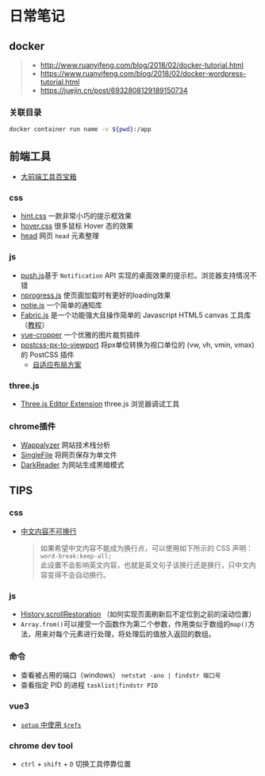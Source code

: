 # 日常笔记

## docker

> - <http://www.ruanyifeng.com/blog/2018/02/docker-tutorial.html>
> - <https://www.ruanyifeng.com/blog/2018/02/docker-wordpress-tutorial.html>
> - <https://juejin.cn/post/6932808129189150734>

### 关联目录

```bash
docker container run name -v ${pwd}:/app
```

## 前端工具

- [大前端工具百宝箱](https://github.com/fyuanfen/note/blob/master/tools/fe_tools.md)

### css

- [hint.css](https://github.com/chinchang/hint.css) 一款非常小巧的提示框效果
- [hover.css](http://ianlunn.github.io/Hover/) 很多鼠标 Hover 态的效果
- [head](https://github.com/joshbuchea/HEAD) 网页 `head` 元素整理

### js

- [push.js](https://pushjs.org/)基于 `Notification` API 实现的桌面效果的提示栏。浏览器支持情况不错
- [nprogress.js](https://github.com/rstacruz/nprogress/) 使页面加载时有更好的loading效果
- [notie.js](https://github.com/jaredreich/notie) 一个简单的通知库
- [Fabric.js](https://github.com/fabricjs/fabric.js) 是一个功能强大且操作简单的 Javascript HTML5 canvas
  工具库（[教程](https://juejin.cn/post/7026941253845516324)）
- [vue-cropper](https://github.com/xyxiao001/vue-cropper) 一个优雅的图片裁剪插件
- [postcss-px-to-viewport](https://github.com/evrone/postcss-px-to-viewport) 将px单位转换为视口单位的 (vw, vh, vmin,
  vmax) 的 PostCSS 插件
    - [自适应布局方案](https://juejin.cn/post/6867874227832225805)

### three.js

- [Three.js Editor Extension](https://chrome.google.com/webstore/detail/threejs-editor-extension/fbgbekpggeldiacgjkacbkkcbjhmakea?utm_source=chrome-ntp-icon)
  three.js 浏览器调试工具

### chrome插件

- [Wappalyzer](https://www.wappalyzer.com/) 网站技术栈分析
- [SingleFile](https://github.com/gildas-lormeau/SingleFile) 将网页保存为单文件
- [DarkReader](https://github.com/darkreader/darkreader) 为网站生成黑暗模式

## TIPS

### css

- [中文内容不可换行](https://www.zhangxinxu.com/wordpress/2022/06/css-line-break-word-wrap-all/)
  > 如果希望中文内容不能成为换行点，可以使用如下所示的 CSS 声明：<br>
  `word-break:keep-all;`<br>
  此设置不会影响英文内容，也就是英文句子该换行还是换行，只中文内容变得不会自动换行。

### js

- [History.scrollRestoration](https://developer.mozilla.org/zh-CN/docs/Web/API/History/scrollRestoration)
  （如何实现页面刷新后不定位到之前的滚动位置）
- `Array.from()`可以接受一个函数作为第二个参数，作用类似于数组的`map()`方法，用来对每个元素进行处理，将处理后的值放入返回的数组。

### 命令

- 查看被占用的端口（windows） `netstat -ano | findstr 端口号`
- 查看指定 PID 的进程 `tasklist|findstr PID`

### vue3

- [`setup` 中使用 `$refs`](https://markus.oberlehner.net/blog/refs-and-the-vue-3-composition-api/)

### chrome dev tool

- `ctrl` + `shift` + `D` 切换工具停靠位置